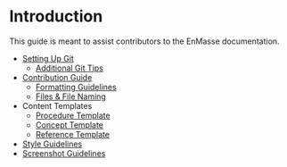 # Introduction

This guide is meant to assist contributors to the EnMasse documentation.

* [Setting Up Git](git-setup-guide.adoc)
  * [Additional Git Tips](git-tips.adoc)
* [Contribution Guide](contributor-guide.adoc)
  * [Formatting Guidelines](formatting-guide.adoc)
  * [Files & File Naming](files.adoc)
* Content Templates
  * [Procedure Template](templates/template-procedure.adoc)
  * [Concept Template](templates/template-concept.adoc)
  * [Reference Template](templates/template-reference.adoc)
* [Style Guidelines](styleguide.adoc)
* [Screenshot Guidelines](screenshots.adoc)
